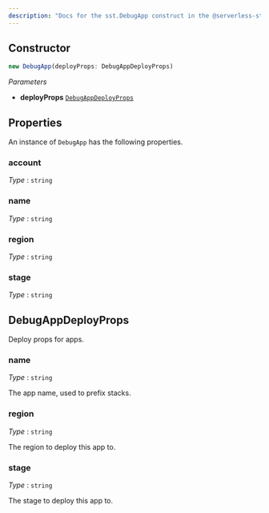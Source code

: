 ```yaml
---
description: "Docs for the sst.DebugApp construct in the @serverless-stack/resources package"
---
```

<!--
!!!!!!!!!!!!!!!!!!!!!!!!!!!!!!!!!!!!!!!!!!!!!!!!!!!!!!!!!!!!!!!
!!                                                           !!
!!  This file has been automatically generated, do not edit  !!
!!                                                           !!
!!!!!!!!!!!!!!!!!!!!!!!!!!!!!!!!!!!!!!!!!!!!!!!!!!!!!!!!!!!!!!!
-->


## Constructor
```ts
new DebugApp(deployProps: DebugAppDeployProps)
```
_Parameters_
- __deployProps__ [`DebugAppDeployProps`](#debugappdeployprops)
## Properties
An instance of `DebugApp` has the following properties.
### account

_Type_ : `string`

### name

_Type_ : `string`

### region

_Type_ : `string`

### stage

_Type_ : `string`

## DebugAppDeployProps
Deploy props for apps.

### name

_Type_ : `string`

The app name, used to prefix stacks.

### region

_Type_ : `string`

The region to deploy this app to.

### stage

_Type_ : `string`

The stage to deploy this app to.
